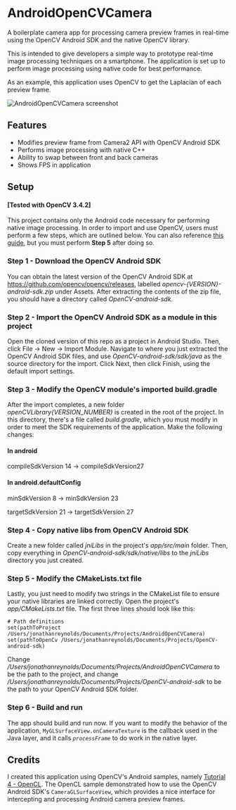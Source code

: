 # AndroidOpenCVCamera
A boilerplate camera app for processing camera preview frames in real-time using the OpenCV Android SDK and the native OpenCV library.

This is intended to give developers a simple way to prototype real-time image processing techniques on a smartphone. The application is set up to perform image processing using native code for best performance. 

As an example, this application uses OpenCV to get the Laplacian of each preview frame.

![AndroidOpenCVCamera screenshot](https://lh3.googleusercontent.com/B2lvLW6ZU6-V-k8IEN2p0ZmePYehoEFV8VEm2nTfK8M0mDfyHBpocy8JtyJEoPaBgtx2KYWTIT-nmrjHqhjb5BeWU_c9my4HydEk2LuNga2C2vCHD9dDk2Tj_jsp6_XQUwOw2AG_0W20g8eJKBEpMRLtnjDZIOzmaMkUxCRskFaF02BEEpWY1bIUwCFFfvh5u5_lcIQ0UT0LV4HST11nt09Le_yIc4hFWdjsvRpgpJLBTYCl7jPuY-MoRSXSGuAE3Fcvyj6W-FLBRICnxDU-UzDqFCcH506k9q7k8OeYIfG34geylx5MPNbCgRz7x-PUiLRZ_UTdnDMbdgSMouZUrCk3nxujNp367ya1FPzNuIW-uad4zw0AnTMz2FYyRL_Ygsqdhfp94B2qCvrcl2jFmiYGbtaJoIun3gtRwDcXkbDyjPg1sdJDrCZEEzm0zMJDkpZpfjUllQ0CleZ9ITaO_tCrI7ahJFwxTqWyLmcV3W5cMM19azaiOyaXxmnh3i0ups2A5awnMWcDRPdRfh6sJzSbAsOJ4i_-vJOWN8y2ug3r4IQXKCVrwHAwqZmPEMNEa0cJL3brO_Awvj6C4swd1hGFfeeuH-gvYuEp0uDaX7l3m6YPw5dFeb7PmLi1zMCiYdKf5Tf661pMVN9VYjruWjYYSVzxOLIODw=w377-h625-no)

## Features
- Modifies preview frame from Camera2 API with OpenCV Android SDK
- Performs image processing with native C++
- Ability to swap between front and back cameras
- Shows FPS in application

## Setup
#### [Tested with OpenCV 3.4.2]
This project contains only the Android code necessary for performing native image processing. In order to import and use OpenCV, users must perform a few steps, which are outlined below. You can also reference [this guide](https://medium.com/@sukritipaul005/a-beginners-guide-to-installing-opencv-android-in-android-studio-ea46a7b4f2d3), but you must perform **Step 5** after doing so.

### Step 1 - Download the OpenCV Android SDK
You can obtain the latest version of the OpenCV Android SDK at https://github.com/opencv/opencv/releases, labelled *opencv-{VERSION}-android-sdk.zip* under Assets. After extracting the contents of the zip file, you should have a directory called *OpenCV-android-sdk*.

### Step 2 - Import the OpenCV Android SDK as a module in this project
Open the cloned version of this repo as a project in Android Studio. Then, click File -> New -> Import Module. Navigate to where you just extracted the OpenCV Android SDK files, and use *OpenCV-android-sdk/sdk/java* as the source directory for the import. Click Next, then click Finish, using the default import settings.

### Step 3 - Modify the OpenCV module's imported build.gradle
After the import completes, a new folder *openCVLibrary{VERSION_NUMBER}* is created in the root of the project. In this directory, there's a file called *build.gradle*, which you must modify in order to meet the SDK requirements of the application. Make the following changes:

#### In android
compileSdkVersion 14 -> compileSdkVersion27

#### In android.defaultConfig
minSdkVersion 8 -> minSdkVersion 23

targetSdkVersion 21 -> targetSdkVersion 27

### Step 4 - Copy native libs from OpenCV Android SDK
Create a new folder called *jniLibs* in the project's *app/src/main* folder. Then, copy everything in *OpenCV-android-sdk/sdk/native/libs* to the *jniLibs* directory you just created.

### Step 5 - Modify the CMakeLists.txt file
Lastly, you just need to modify two strings in the CMakeList file to ensure your native libraries are linked correctly.
Open the project's *app/CMakeLists.txt* file. The first three lines should look like this:
```
# Path definitions
set(pathToProject /Users/jonathanreynolds/Documents/Projects/AndroidOpenCVCamera)
set(pathToOpenCv /Users/jonathanreynolds/Documents/Projects/OpenCV-android-sdk)
```
Change */Users/jonathanreynolds/Documents/Projects/AndroidOpenCVCamera* to be the path to the project, and change */Users/jonathanreynolds/Documents/Projects/OpenCV-android-sdk* to be the path to your OpenCV Android SDK folder.

### Step 6 - Build and run
The app should build and run now. If you want to modify the behavior of the application, `MyGLSurfaceView.onCameraTexture` is the callback used in the Java layer, and it calls *`processFrame`* to do work in the native layer.

## Credits
I created this application using OpenCV's Android samples, namely [Tutorial 4 - OpenCL](https://github.com/opencv/opencv/tree/3.4/samples/android/tutorial-4-opencl). The OpenCL sample demonstrated how to use the OpenCV Android SDK's `CameraGLSurfaceView`, which provides a nice interface for intercepting and processing Android camera preview frames.
